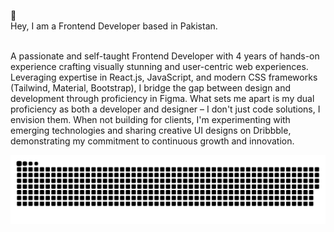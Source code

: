 🦀
<br>
Hey, I am a Frontend Developer based in Pakistan.
<br>
<br>

A passionate and self-taught Frontend Developer with 4 years of hands-on experience crafting visually stunning and user-centric web experiences. Leveraging expertise in React.js, JavaScript, and modern CSS frameworks (Tailwind, Material, Bootstrap), I bridge the gap between design and development through proficiency in Figma. What sets me apart is my dual proficiency as both a developer and designer – I don't just code solutions, I envision them. When not building for clients, I'm experimenting with emerging technologies and sharing creative UI designs on Dribbble, demonstrating my commitment to continuous growth and innovation.

<picture>
  <source media="(prefers-color-scheme: dark)" srcset="https://raw.githubusercontent.com/farhanf7n/farhanf7n/output/github-snake-dark.svg" />
  <source media="(prefers-color-scheme: light)" srcset="https://raw.githubusercontent.com/farhanf7n/farhanf7n/output/github-snake.svg" />
  <img alt="github-snake" src="https://raw.githubusercontent.com/farhanf7n/farhanf7n/output/github-snake.svg" />
</picture>
